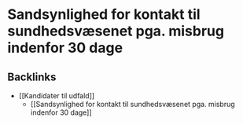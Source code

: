 # Sandsynlighed for kontakt til sundhedsvæsenet pga. misbrug indenfor 30 dage

## Backlinks
* [[Kandidater til udfald]]
	* [[Sandsynlighed for kontakt til sundhedsvæsenet pga. misbrug indenfor 30 dage]]

<!-- {BearID:FB1D8E91-F322-41A8-9C4E-54F094191E24-39427-00003443DB2FC667} -->
